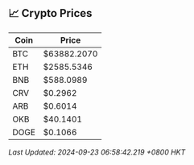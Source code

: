 ## 📈 Crypto Prices

| Coin | Price |
| ---- | ----- |
| BTC | $63882.2070 |
| ETH | $2585.5346 |
| BNB | $588.0989 |
| CRV | $0.2962 |
| ARB | $0.6014 |
| OKB | $40.1401 |
| DOGE | $0.1066 |

_Last Updated: 2024-09-23 06:58:42.219 +0800 HKT_